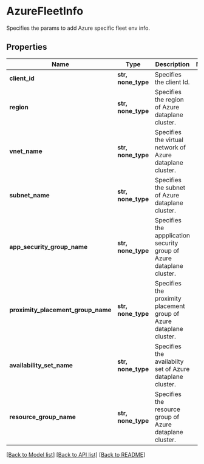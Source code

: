 # AzureFleetInfo

Specifies the params to add Azure specific fleet env info.

## Properties
Name | Type | Description | Notes
------------ | ------------- | ------------- | -------------
**client_id** | **str, none_type** | Specifies the client Id. | 
**region** | **str, none_type** | Specifies the region of Azure dataplane cluster. | 
**vnet_name** | **str, none_type** | Specifies the virtual network of Azure dataplane cluster. | 
**subnet_name** | **str, none_type** | Specifies the subnet of Azure dataplane cluster. | 
**app_security_group_name** | **str, none_type** | Specifies the appplication security group of Azure dataplane cluster. | 
**proximity_placement_group_name** | **str, none_type** | Specifies the proximity placement group of Azure dataplane cluster. | 
**availability_set_name** | **str, none_type** | Specifies the availabilty set of Azure dataplane cluster. | 
**resource_group_name** | **str, none_type** | Specifies the resource group of Azure dataplane cluster. | 

[[Back to Model list]](../README.md#documentation-for-models) [[Back to API list]](../README.md#documentation-for-api-endpoints) [[Back to README]](../README.md)


